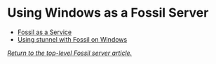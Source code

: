 # Using Windows as a Fossil Server

- [Fossil as a Service](service.md)
- [Using stunnel with Fossil on Windows](stunnel.md)

*[Return to the top-level Fossil server article.](../)*
